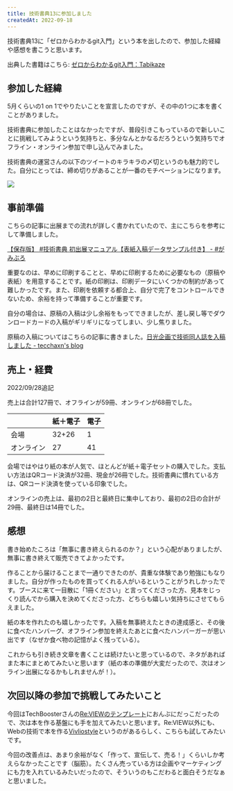 ```yaml
---
title: 技術書典13に参加しました
createdAt: 2022-09-18
---
```


技術書典13に「ゼロからわかるgit入門」という本を出したので、参加した経緯や感想を書こうと思います。

出典した書籍はこちら: [ゼロからわかるgit入門：Tabikaze](https://techbookfest.org/product/p5SYDvFwMQedLTWruy0wjt?productVariantID=iwhbZup4HGXf2s32PcvYF5)

## 参加した経緯

5月くらいの1 on 1でやりたいことを宣言したのですが、その中の1つに本を書くことがありました。

技術書典に参加したことはなかったですが、普段引きこもっているので新しいことに挑戦してみようという気持ちと、多分なんとかなるだろうという気持ちでオフライン・オンライン参加で申し込んでみました。

技術書典の運営さんの以下のツイートのキラキラの〆切というのも魅力的でした。自分にとっては、締め切りがあることが一番のモチベーションになります。

![](https://i.gyazo.com/77ecf14a6ddc1416e9884feb200ab5bc.png)

## 事前準備

こちらの記事に出展までの流れが詳しく書かれていたので、主にこちらを参考にして準備しました。

[【保存版】 #技術書典 初出展マニュアル【表紙入稿データサンプル付き】 - #がみぶろ](https://jumpei-ikegami.hatenablog.com/entry/2018/10/21/084634)

重要なのは、早めに印刷することと、早めに印刷するために必要なもの（原稿や表紙）を用意することです。紙の印刷は、印刷データにいくつかの制約があって難しかったです。また、印刷を依頼する都合上、自分で完了をコントロールできないため、余裕を持って準備することが重要です。

自分の場合は、原稿の入稿は少し余裕をもってできましたが、差し戻し等でダウンロードカードの入稿がギリギリになってしまい、少し焦りました。

原稿の入稿についてはこちらの記事に書きました。[日光企画で技術同人誌を入稿しました - tecchaxn's blog](https://blog.tekihei2317.com/articles/810f6296c47ce7ddaf81891f77d1b576/)

## 売上・経費

2022/09/28追記

売上は合計127冊で、オフラインが59冊、オンラインが68冊でした。

|            | 紙＋電子 | 電子 |
| ---------- | -------- | ---- |
| 会場       | 32+26    | 1    |
| オンライン | 27       | 41   |

会場ではやはり紙の本が人気で、ほとんどが紙＋電子セットの購入でした。支払い方法はQRコード決済が32冊、現金が26冊でした。技術書典に慣れている方は、QRコード決済を使っている印象でした。

オンラインの売上は、最初の2日と最終日に集中しており、最初の2日の合計が29冊、最終日は14冊でした。

## 感想

書き始めたころは「無事に書き終えられるのか？」という心配がありましたが、無事に書き終えて販売できてよかったです。

作ることから届けることまで一通りできたのが、貴重な体験であり勉強にもなりました。自分が作ったものを買ってくれる人がいるということがうれしかったです。ブースに来て一目散に「1冊ください」と言ってくださった方、見本をじっくり読んでから購入を決めてくださった方、どちらも嬉しい気持ちにさせてもらえました。

紙の本を作れたのも嬉しかったです。入稿を無事終えたときの達成感と、その後に食べたハンバーグ、オフライン参加を終えたあとに食べたハンバーガーが思い出です（なぜか食べ物の記憶がよく残っている）。

これからも引き続き文章を書くことは続けたいと思っているので、ネタがあればまた本にまとめてみたいと思います（紙の本の準備が大変だったので、次はオンライン出展になるかもしれませんが！）。

## 次回以降の参加で挑戦してみたいこと

今回はTechBoosterさんの[Re:VIEWのテンプレート](https://github.com/TechBooster/ReVIEW-Template)におんぶにだっこだったので、次は本を作る基盤にも手を加えてみたいと思います。Re:VIEW以外にも、Webの技術で本を作る[Vivliostyle](https://github.com/vivliostyle/vivliostyle.js)というのがあるらしく、こちらも試してみたいです。

今回の改善点は、あまり余裕がなく「作って、宣伝して、売る！」くらいしか考えらなかったことです（脳筋）。たくさん売っている方は企画やマーケティングにも力を入れているみたいだったので、そういうのもこだわると面白そうだなぁと思いました。
